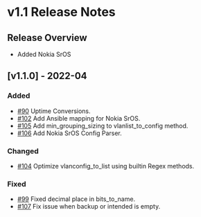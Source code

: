 # v1.1 Release Notes

## Release Overview

- Added Nokia SrOS

## [v1.1.0] - 2022-04

### Added

- [#90](https://github.com/networktocode/netutils/issues/90) Uptime Conversions.
- [#102](https://github.com/networktocode/netutils/issues/102) Add Ansible mapping for Nokia SrOS.
- [#105](https://github.com/networktocode/netutils/issues/105) Add min_grouping_sizing to vlanlist_to_config method.
- [#106](https://github.com/networktocode/netutils/issues/106) Add Nokia SrOS Config Parser.

### Changed

- [#104](https://github.com/networktocode/netutils/issues/104) Optimize vlanconfig_to_list using builtin Regex methods.

### Fixed

- [#99](https://github.com/networktocode/netutils/issues/99) Fixed decimal place in bits_to_name.
- [#107](https://github.com/networktocode/netutils/issues/107) Fix issue when backup or intended is empty.